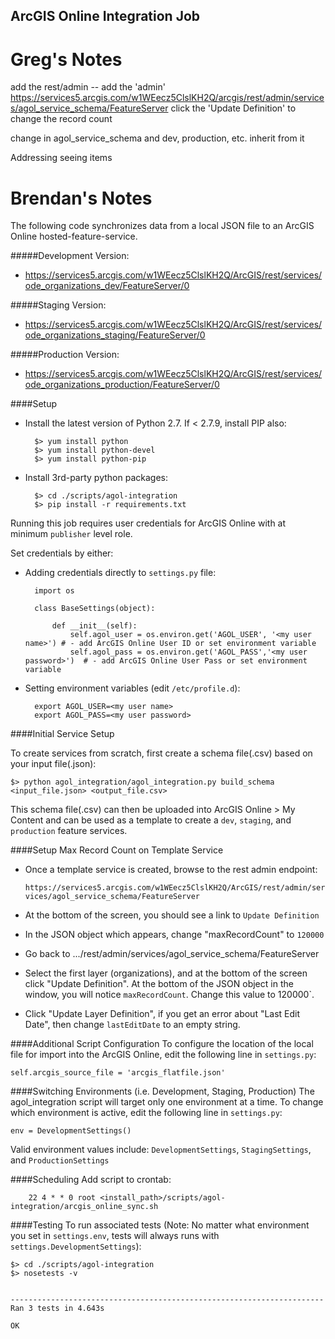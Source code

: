 ## ArcGIS Online Integration Job

# Greg's Notes

add the rest/admin -- add the 'admin'
https://services5.arcgis.com/w1WEecz5ClslKH2Q/arcgis/rest/admin/services/agol_service_schema/FeatureServer
click the 'Update Definition' to change the record count

change in agol_service_schema and dev, production, etc. inherit from it


Addressing seeing items

# Brendan's Notes

The following code synchronizes data from a local JSON file to an ArcGIS Online hosted-feature-service.

#####Development Version:
- https://services5.arcgis.com/w1WEecz5ClslKH2Q/ArcGIS/rest/services/ode_organizations_dev/FeatureServer/0

#####Staging Version:
- https://services5.arcgis.com/w1WEecz5ClslKH2Q/ArcGIS/rest/services/ode_organizations_staging/FeatureServer/0

#####Production Version:
- https://services5.arcgis.com/w1WEecz5ClslKH2Q/ArcGIS/rest/services/ode_organizations_production/FeatureServer/0

####Setup

- Install the latest version of Python 2.7.  If < 2.7.9, install PIP also:

        $> yum install python
        $> yum install python-devel
        $> yum install python-pip

- Install 3rd-party python packages:

        $> cd ./scripts/agol-integration
        $> pip install -r requirements.txt


Running this job requires user credentials for ArcGIS Online with at minimum `publisher` level role. 

Set credentials by either:

- Adding credentials directly to `settings.py` file:

        import os

        class BaseSettings(object):

            def __init__(self):
                self.agol_user = os.environ.get('AGOL_USER', '<my user name>') # - add ArcGIS Online User ID or set environment variable
                self.agol_pass = os.environ.get('AGOL_PASS','<my user password>')  # - add ArcGIS Online User Pass or set environment variable

- Setting environment variables (edit `/etc/profile.d`):

        export AGOL_USER=<my user name>
        export AGOL_PASS=<my user password>

####Initial Service Setup

To create services from scratch, first create a schema file(.csv) based on your input file(.json):

    $> python agol_integration/agol_integration.py build_schema <input_file.json> <output_file.csv>

This schema file(.csv) can then be uploaded into ArcGIS Online > My Content and can be used as a template to create a `dev`, `staging`, and `production` feature services.

####Setup Max Record Count on Template Service

- Once a template service is created, browse to the rest admin endpoint:

    `https://services5.arcgis.com/w1WEecz5ClslKH2Q/ArcGIS/rest/admin/services/agol_service_schema/FeatureServer`

- At the bottom of the screen, you should see a link to `Update Definition`

- In the JSON object which appears, change "maxRecordCount" to `120000`

- Go back to .../rest/admin/services/agol_service_schema/FeatureServer

- Select the first layer (organizations), and at the bottom of the screen click "Update Definition". At the bottom of the JSON object in the window, you will notice `maxRecordCount`. Change this value to 120000`.

- Click "Update Layer Definition", if you get an error about "Last Edit Date", then change `lastEditDate` to an empty string.


####Additional Script Configuration
To configure the location of the local file for import into the ArcGIS Online, edit the following line in `settings.py`:

    self.arcgis_source_file = 'arcgis_flatfile.json'

####Switching Environments (i.e. Development, Staging, Production)
The agol_integration script will target only one environment at a time.  To change which environment is active, edit the following line in `settings.py`:

    env = DevelopmentSettings()

Valid environment values include: `DevelopmentSettings`, `StagingSettings`, and `ProductionSettings`

####Scheduling
Add script to crontab:

        22 4 * * 0 root <install_path>/scripts/agol-integration/arcgis_online_sync.sh

####Testing
To run associated tests (Note: No matter what environment you set in `settings.env`, tests will always runs with `settings.DevelopmentSettings`):

    $> cd ./scripts/agol-integration
    $> nosetests -v


    ----------------------------------------------------------------------
    Ran 3 tests in 4.643s

    OK



